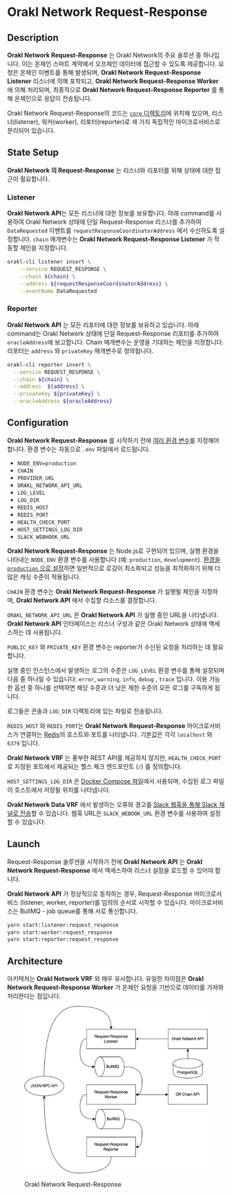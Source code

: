 # Orakl Network Request-Response

## Description

**Orakl Network Request-Response** 는 Orakl Network의 주요 솔루션 중 하나입니다. 이는 온체인 스마트 계약에서 오프체인 데이터에 접근할 수 있도록 제공합니다. 요청은 온체인 이벤트를 통해 발생되며, **Orakl Network Request-Response Listener** 리스너에 의해 포착되고, **Orakl Network Request-Response Worker** 에 의해 처리되며, 최종적으로 **Orakl Network Request-Response Reporter** 를 통해 온체인으로 응답이 전송됩니다.

Orakl Network Request-Response의 코드는 [`core` 디렉토리](https://github.com/Bisonai/orakl/tree/master/core)에 위치해 있으며, 리스너(listener), 워커(worker), 리포터(reporter)로 세 가지 독립적인 마이크로서비스로 분리되어 있습니다.

## State Setup

**Orakl Network 의 Request-Response** 는 리스너와 리포터를 위해 상태에 대한 접근이 필요합니다.

### Listener

**Orakl Network API**는 모든 리스너에 대한 정보를 보유합니다. 아래 command를 사용하여 Orakl Network 상태에 단일 Request-Response 리스너를 추가하여 `DataRequested` 이벤트를 `requestResponseCoordinatorAddress` 에서 수신하도록 설정합니다. `chain` 매개변수는 **Orakl Network Request-Response Listener** 가 작동할 체인을 지정합니다.

```sh
orakl-cli listener insert \
    --service REQUEST_RESPONSE \
    --chain ${chain} \
    --address ${requestResponseCoordinatorAddress} \
    --eventName DataRequested
```

### Reporter

**Orakl Network API** 는 모든 리포터에 대한 정보를 보유하고 있습니다. 아래 command는 Orakl Network 상태에 단일 Request-Response 리포터를 추가하여 `oracleAddress`에 보고합니다. Chain 매개변수는 운영을 기대하는 체인을 지정합니다. 리포터는 `address` 와 `privateKey` 매개변수로 정의됩니다.

```sh
orakl-cli reporter insert \
  --service REQUEST_RESPONSE \
  --chain ${chain} \
  --address  ${address} \
  --privateKey ${privateKey} \
  --oracleAddress ${oracleAddress}
```

## Configuration

**Orakl Network Request-Response** 를 시작하기 전에 [여러 환경 변수](https://github.com/Bisonai/orakl/blob/master/core/.env.example)를 지정해야 합니다. 환경 변수는 자동으로 `.env` 파일에서 로드됩니다.

- `NODE_ENV=production`&#x20;
- `CHAIN`&#x20;
- `PROVIDER_URL`
- `ORAKL_NETWORK_API_URL`
- `LOG_LEVEL`
- `LOG_DIR`
- `REDIS_HOST`
- `REDIS_PORT`
- `HEALTH_CHECK_PORT`
- `HOST_SETTINGS_LOG_DIR`
- `SLACK_WEBHOOK_URL`

**Orakl Network Request-Response** 는 Node.js로 구현되어 있으며, 실행 환경을 나타내는 `NODE_ENV` 환경 변수를 사용합니다 (예: `production`, `development`). [환경을 `production` 으로 설정](https://nodejs.dev/en/learn/nodejs-the-difference-between-development-and-production/)하면 일반적으로 로깅이 최소화되고 성능을 최적화하기 위해 더 많은 캐싱 수준이 적용됩니다.

`CHAIN` 환경 변수는 **Orakl Network Request-Response** 가 실행될 체인을 지정하며, **Orakl Network API** 에서 수집할 리소스를 결정합니다.

`ORAKL_NETWORK_API_URL` 은 **Orakl Network API** 가 실행 중인 URL을 나타냅니다. **Orakl Network API** 인터페이스는 리스너 구성과 같은 Orakl Network 상태에 액세스하는 데 사용됩니다.

`PUBLIC_KEY` 와 `PRIVATE_KEY` 환경 변수는 reporter가 수신된 요청을 처리하는 데 필요합니다.

실행 중인 인스턴스에서 발생하는 로그의 수준은 `LOG_LEVEL` 환경 변수를 통해 설정되며 다음 중 하나일 수 있습니다: `error`, `warning`, `info`, `debug` , `trace` 입니다. 이용 가능한 옵션 중 하나를 선택하면 해당 수준과 더 낮은 제한 수준의 모든 로그를 구독하게 됩니다.

로그들은 콘솔과 `LOG_DIR` 디렉토리에 있는 파일로 전송됩니다.

`REDIS_HOST` 와 `REDIS_PORT`는 **Orakl Network Request-Response** 마이크로서비스가 연결하는 [Redis](https://redis.io/)의 호스트와 포트를 나타냅니다. 기본값은 각각 `localhost` 와 `6379` 입니다.&#x20;

**Orakl Network VRF** 는 풍부한 REST API를 제공하지 않지만, `HEALTH_CHECK_PORT` 로 지정된 포트에서 제공되는 헬스 체크 엔드포인트 (`/`) 를 정의합니다.

`HOST_SETTINGS_LOG_DIR` 은 [Docker Compose 파일](https://github.com/Bisonai/orakl/blob/master/core/docker-compose.vrf.yaml)에서 사용되며, 수집된 로그 파일이 호스트에서 저장될 위치를 나타냅니다.

**Orakl Network Data VRF** 에서 발생하는 오류와 경고를 [Slack 웹훅을 통해 Slack 채널로 전송](https://api.slack.com/messaging/webhooks)할 수 있습니다. 웹훅 URL은 `SLACK_WEBOOK_URL` 환경 변수를 사용하여 설정할 수 있습니다.

## Launch

Request-Response 솔루션을 시작하기 전에 **Orakl Network API** 는 **Orakl Network Request-Response** 에서 액세스하여 리스너 설정을 로드할 수 있어야 합니다.

**Orakl Network API** 가 정상적으로 동작하는 경우, Request-Response 마이크로서비스 (listener, worker, reporter)를 임의의 순서로 시작할 수 있습니다. 마이크로서비스는 BullMQ - job queue를 통해 서로 통신합니다.

```sh
yarn start:listener:request_response
yarn start:worker:request_response
yarn start:reporter:request_response
```

## Architecture

아키텍처는 **Orakl Network VRF** 와 매우 유사합니다. 유일한 차이점은 **Orakl Network Request-Response Worker** 가 온체인 요청을 기반으로 데이터를 가져와 처리한다는 점입니다.

<figure><img src="../.gitbook/assets/orakl-network-request-response.png" alt=""><figcaption><p>Orakl Network Request-Response</p></figcaption></figure>
